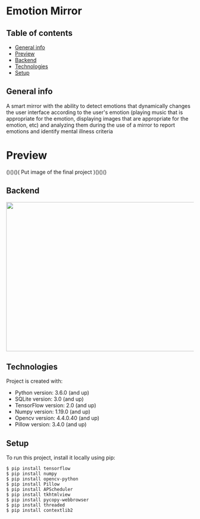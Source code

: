 # Emotion Mirror

## Table of contents

- [General info](#general-info)
- [Preview](#preview)
- [Backend](#backend)
- [Technologies](#technologies)
- [Setup](#setup)

## General info

A smart mirror with the ability to detect emotions that dynamically changes the user interface according to the user's emotion (playing music that is appropriate for the emotion, displaying images that are appropriate for the emotion, etc) and analyzing them during the use of a mirror to report emotions and identify mental illness criteria

# Preview
()()()( Put image of the final project )()()()

## Backend
<img src="https://github.com/edenvvv/Final-project__temp__/blob/main/Emotional_detection_%20demo.gif" width="550" height="400" />

## Technologies

Project is created with:

- Python version: 3.6.0 (and up)
- SQLite version: 3.0 (and up)
- TensorFlow version: 2.0 (and up)
- Numpy version: 1.19.0 (and up)
- Opencv version: 4.4.0.40 (and up)
- Pillow version: 3.4.0 (and up)

## Setup

To run this project, install it locally using pip:

```
$ pip install tensorflow
$ pip install numpy
$ pip install opencv-python
$ pip install Pillow
$ pip install APScheduler
$ pip install tkhtmlview
$ pip install pycopy-webbrowser
$ pip install threaded
$ pip install contextlib2
```
